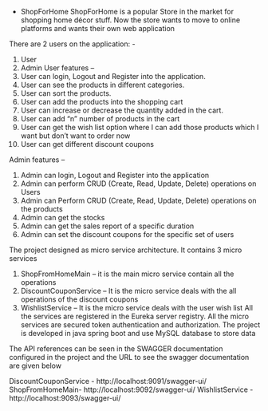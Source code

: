 
- ShopForHome
ShopForHome is a popular Store in the market for shopping home décor stuff. Now the store wants to move to online platforms and wants their own web application

There are 2 users on the application: -
1. User
2. Admin
User features –
1. User can login, Logout and Register into the application.
2. User can see the products in different categories.
3. User can sort the products.
4. User can add the products into the shopping cart
5. User can increase or decrease the quantity added in the cart.
6. User can add “n” number of products in the cart
7. User can get the wish list option where I can add those products which I want but don’t want to order now
8. User can get different discount coupons

Admin features –
1. Admin can login, Logout and Register into the application
2. Admin can perform CRUD (Create, Read, Update, Delete) operations on Users
3. Admin can Perform CRUD (Create, Read, Update, Delete) operations on the products
4. Admin can get the stocks
5. Admin can get the sales report of a specific duration
6. Admin can set the discount coupons for the specific set of users


The project designed as micro service architecture. It contains 3 micro services 
1.	ShopFromHomeMain – it is the main micro service contain all the operations
2.	DiscountCouponService – It is the micro service deals with the all operations of the discount coupons
3.	WishlistService – It is the micro service deals with the user wish list
All the services are registered in the Eureka server registry. All the micro services are secured token authentication and authorization.
The project is developed in java spring boot and use MySQL database to store data

The API references can be seen in the SWAGGER documentation configured in the project and the URL to see the swagger documentation are given below

DiscountCouponService - http://localhost:9091/swagger-ui/
ShopFromHomeMain- http://localhost:9092/swagger-ui/ 
WishlistService - http://localhost:9093/swagger-ui/